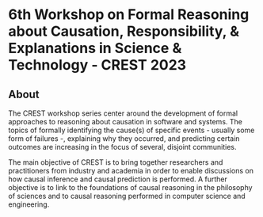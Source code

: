 # 6th Workshop on Formal Reasoning about Causation, Responsibility, & Explanations in Science & Technology - CREST 2023

## About
The CREST workshop series center around the development of formal approaches to reasoning about causation in software and systems. The topics of formally identifying the cause(s) of specific events - usually some form of failures -, explaining why they occurred, and predicting certain outcomes are increasing in the focus of several, disjoint communities.

The main objective of CREST is to bring together researchers and practitioners from industry and academia in order to enable discussions on how causal inference and causal prediction is performed. A further objective is to link to the foundations of causal reasoning in the philosophy of sciences and to causal reasoning performed in computer science and engineering.

